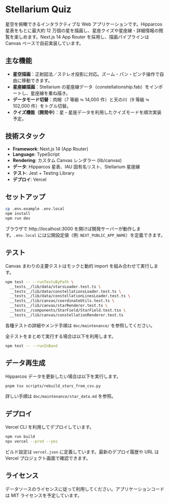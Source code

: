 # Stellarium Quiz

星空を俯瞰できるインタラクティブな Web アプリケーションです。Hipparcos 星表をもとに最大約 12 万個の星を描画し、星座クイズや星座線・詳細情報の閲覧を楽しめます。Next.js 14 App Router を採用し、描画パイプラインは Canvas ベースで自前実装しています。

## 主な機能
- **星空描画**：正射図法／ステレオ投影に対応。ズーム・パン・ピンチ操作で自由に移動できます。
- **星座線描画**：Stellarium の星座線データ（constellationship.fab）をインポートし、星座線を重ね描き。
- **データモード切替**：肉眼（7 等級 ≒ 14,000 件）と天の川（9 等級 ≒ 102,000 件）をトグル切替。
- **クイズ機能（開発中）**：星・星座データを利用したクイズモードを順次実装予定。

## 技術スタック
- **Framework**: Next.js 14 (App Router)
- **Language**: TypeScript
- **Rendering**: カスタム Canvas レンダラー (lib/canvas)
- **データ**: Hipparcos 星表、IAU 固有名リスト、Stellarium 星座線
- **テスト**: Jest + Testing Library
- **デプロイ**: Vercel

## セットアップ
```bash
cp .env.example .env.local
npm install
npm run dev
```
ブラウザで http://localhost:3000 を開けば開発サーバーが動作します。`.env.local` には公開設定値（例: `NEXT_PUBLIC_APP_NAME`）を定義できます。

## テスト
Canvas まわりの主要テストはモックと動的 import を組み合わせて実行します。
```bash
npm test -- --runTestsByPath \
  __tests__/lib/data/starsLoader.test.ts \
  __tests__/lib/data/constellationsLoader.test.ts \
  __tests__/lib/data/constellationLinesLoader.test.ts \
  __tests__/lib/canvas/coordinateUtils.test.ts \
  __tests__/lib/canvas/starRenderer.test.ts \
  __tests__/components/StarField/StarField.test.tsx \
  __tests__/lib/canvas/constellationRenderer.test.ts
```
各種テストの詳細やメンテ手順は `doc/maintenance/` を参照してください。

全テストをまとめて実行する場合は以下を利用します。
```bash
npm test -- --runInBand
```

## データ再生成
Hipparcos データを更新したい場合は以下を実行します。
```bash
pnpm tsx scripts/rebuild_stars_from_csv.py
```
詳しい手順は `doc/maintenance/star_data.md` を参照。

## デプロイ
Vercel CLI を利用してデプロイしています。
```bash
npm run build
npx vercel --prod --yes
```
ビルド設定は `vercel.json` に定義しています。最新のデプロイ履歴や URL は Vercel プロジェクト画面で確認できます。

## ライセンス
データソースのライセンスに従って利用してください。アプリケーションコードは MIT ライセンスを予定しています。
